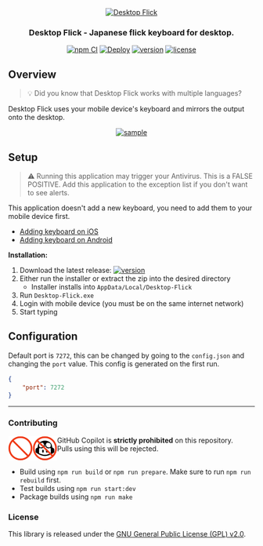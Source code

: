 <div align="center">
    <a href="https://github.com/KatsuteDev/Desktop-Flick#readme">
        <img src="https://raw.githubusercontent.com/KatsuteDev/Desktop-Flick/main/banner.png" alt="Desktop Flick">
    </a>
    <h3>Desktop Flick - Japanese flick keyboard for desktop.</h3>
    <a href="https://github.com/KatsuteDev/Desktop-Flick/actions/workflows/npm_ci.yml"><img src="https://github.com/KatsuteDev/Desktop-Flick/actions/workflows/npm_ci.yml/badge.svg" title="npm CI"></a>
    <a href="https://github.com/KatsuteDev/Desktop-Flick/actions/workflows/deploy.yml"><img src="https://github.com/KatsuteDev/Desktop-Flick/actions/workflows/deploy.yml/badge.svg" title="Deploy"></a>
    <a href="https://github.com/KatsuteDev/Desktop-Flick/releases"><img title="version" src="https://img.shields.io/github/v/release/KatsuteDev/Desktop-Flick"></a>
    <a href="https://github.com/KatsuteDev/Desktop-Flick/blob/main/LICENSE"><img title="license" src="https://img.shields.io/github/license/KatsuteDev/Desktop-Flick"></a>
</div>

## Overview

> 💡 Did you know that Desktop Flick works with multiple languages?

Desktop Flick uses your mobile device's keyboard and mirrors the output onto the desktop.

<div align="center">
    <a href="https://github.com/KatsuteDev/Desktop-Flick">
        <img src="https://raw.githubusercontent.com/KatsuteDev/Desktop-Flick/main/sample.gif" alt="sample" width="750">
    </a>
</div>

## Setup

> ⚠ Running this application may trigger your Antivirus. This is a FALSE POSITIVE. Add this application to the exception list if you don't want to see alerts.

This application doesn't add a new keyboard, you need to add them to your mobile device first.
 - [Adding keyboard on iOS](https://support.apple.com/guide/iphone/add-or-change-keyboards-iph73b71eb/ios)
 - [Adding keyboard on Android](https://www.samsung.com/au/support/mobile-devices/customise-keyboard-layout/)

**Installation:**

 1. Download the latest release: [![version](https://img.shields.io/github/v/release/KatsuteDev/Desktop-Flick)](https://github.com/KatsuteDev/Desktop-Flick/releases)
 2. Either run the installer or extract the zip into the desired directory
     - Installer installs into `AppData/Local/Desktop-Flick`
 3. Run `Desktop-Flick.exe`
 4. Login with mobile device (you must be on the same internet network)
 5. Start typing

## Configuration

Default port is `7272`, this can be changed by going to the `config.json` and changing the `port` value. This config is generated on the first run.

```json
{
    "port": 7272
}
```

<hr>

### Contributing

<!-- GitHub Copilot Disclaimer -->
<table>
    <img alt="GitHub Copilot" align="left" src="https://raw.githubusercontent.com/KatsuteDev/.github/main/profile/copilot-dark.png#gh-dark-mode-only" width="50"><img alt="GitHub Copilot" align="left" src="https://raw.githubusercontent.com/KatsuteDev/.github/main/profile/copilot-light.png#gh-light-mode-only" width="50">
    <p>GitHub Copilot is <b>strictly prohibited</b> on this repository.<br>Pulls using this will be rejected.</p>
</table>
<!-- GitHub Copilot Disclaimer -->

- Build using `npm run build` or `npm run prepare`. Make sure to run `npm run rebuild` first.
- Test builds using `npm run start:dev`
- Package builds using `npm run make`

### License

This library is released under the [GNU General Public License (GPL) v2.0](https://github.com/KatsuteDev/Desktop-Flick/blob/main/LICENSE).